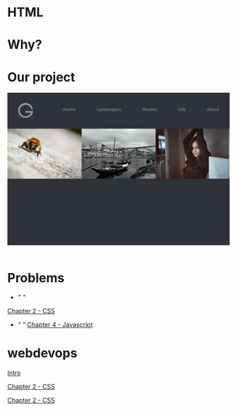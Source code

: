 # HTML


# Why?

# Our project

![screenshot](https://github.com/gonun13/webdevops-2019/blob/master/src/chapter2/shot.png)

```code
```

# Problems
- *" "*

 [Chapter 2 - CSS](chapter2.md)
- *" "*
 [Chapter 4 - Javascript](chapter4.md)
# webdevops
[Intro](../README.md)

[Chapter 2 - CSS](chapter2.md) 

[Chapter 2 - CSS](chapter2.md) 
